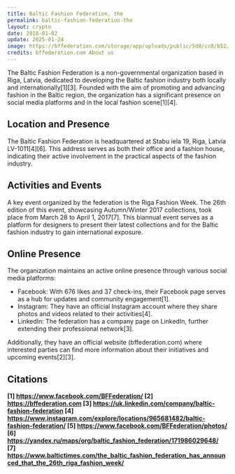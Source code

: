 ```yaml
---
title: Baltic Fashion Federation, the
permalink: baltic-fashion-federation-the
layout: crypto
date: 2018-01-02
update: 2025-01-24
image: https://bffederation.com/storage/app/uploads/public/5d0/cc8/b52/thumb_20_1440_0_0_0_auto.jpg
credits: bffederation.com About us
---
```



The Baltic Fashion Federation is a non-governmental organization based in Riga, Latvia, dedicated to developing the Baltic fashion industry both locally and internationally[1][3]. Founded with the aim of promoting and advancing fashion in the Baltic region, the organization has a significant presence on social media platforms and in the local fashion scene[1][4].

## Location and Presence

The Baltic Fashion Federation is headquartered at Stabu iela 19, Riga, Latvia LV-1011[4][6]. This address serves as both their office and a fashion house, indicating their active involvement in the practical aspects of the fashion industry.

## Activities and Events

A key event organized by the federation is the Riga Fashion Week. The 26th edition of this event, showcasing Autumn/Winter 2017 collections, took place from March 28 to April 1, 2017[7]. This biannual event serves as a platform for designers to present their latest collections and for the Baltic fashion industry to gain international exposure.

## Online Presence

The organization maintains an active online presence through various social media platforms:

- Facebook: With 676 likes and 37 check-ins, their Facebook page serves as a hub for updates and community engagement[1].
- Instagram: They have an official Instagram account where they share photos and videos related to their activities[4].
- LinkedIn: The federation has a company page on LinkedIn, further extending their professional network[3].

Additionally, they have an official website (bffederation.com) where interested parties can find more information about their initiatives and upcoming events[2][3].

## Citations

**[1] https://www.facebook.com/BFFederation/
[2] https://bffederation.com
[3] https://uk.linkedin.com/company/baltic-fashion-federation
[4] https://www.instagram.com/explore/locations/965681482/baltic-fashion-federation/
[5] https://www.facebook.com/BFFederation/photos/
[6] https://yandex.ru/maps/org/baltic_fashion_federation/171986029648/
[7] https://www.baltictimes.com/the_baltic_fashion_federation_has_announced_that_the_26th_riga_fashion_week/**
